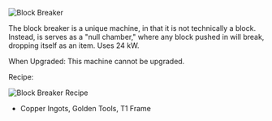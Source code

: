 ![Block Breaker](https://i.imgur.com/PL8gmto.png?1)

The block breaker is a unique machine, in that it is not technically a block. Instead, is serves as a "null chamber," where any block pushed in will break, dropping itself as an item. Uses 24 kW.

When Upgraded: This machine cannot be upgraded.

Recipe:

![Block Breaker Recipe](https://i.imgur.com/yYccgoi.png?1)
* Copper Ingots, Golden Tools, T1 Frame